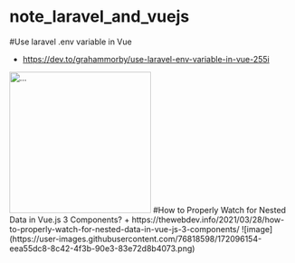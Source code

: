 # note_laravel_and_vuejs
#Use laravel .env variable in Vue
  + https://dev.to/grahammorby/use-laravel-env-variable-in-vue-255i
<img src="https://user-images.githubusercontent.com/76818598/172090074-2e529271-647b-433b-a90e-619197911185.PNG" alt="..." width="250" />
#How to Properly Watch for Nested Data in Vue.js 3 Components?
  + https://thewebdev.info/2021/03/28/how-to-properly-watch-for-nested-data-in-vue-js-3-components/
  ![image](https://user-images.githubusercontent.com/76818598/172096154-eea55dc8-8c42-4f3b-90e3-83e72d8b4073.png)
